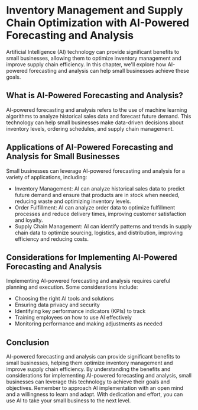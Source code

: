 Inventory Management and Supply Chain Optimization with AI-Powered Forecasting and Analysis
=====================================================================================================================================================

Artificial Intelligence (AI) technology can provide significant benefits to small businesses, allowing them to optimize inventory management and improve supply chain efficiency. In this chapter, we'll explore how AI-powered forecasting and analysis can help small businesses achieve these goals.

What is AI-Powered Forecasting and Analysis?
--------------------------------------------

AI-powered forecasting and analysis refers to the use of machine learning algorithms to analyze historical sales data and forecast future demand. This technology can help small businesses make data-driven decisions about inventory levels, ordering schedules, and supply chain management.

Applications of AI-Powered Forecasting and Analysis for Small Businesses
------------------------------------------------------------------------

Small businesses can leverage AI-powered forecasting and analysis for a variety of applications, including:

* Inventory Management: AI can analyze historical sales data to predict future demand and ensure that products are in stock when needed, reducing waste and optimizing inventory levels.
* Order Fulfillment: AI can analyze order data to optimize fulfillment processes and reduce delivery times, improving customer satisfaction and loyalty.
* Supply Chain Management: AI can identify patterns and trends in supply chain data to optimize sourcing, logistics, and distribution, improving efficiency and reducing costs.

Considerations for Implementing AI-Powered Forecasting and Analysis
-------------------------------------------------------------------

Implementing AI-powered forecasting and analysis requires careful planning and execution. Some considerations include:

* Choosing the right AI tools and solutions
* Ensuring data privacy and security
* Identifying key performance indicators (KPIs) to track
* Training employees on how to use AI effectively
* Monitoring performance and making adjustments as needed

Conclusion
----------

AI-powered forecasting and analysis can provide significant benefits to small businesses, helping them optimize inventory management and improve supply chain efficiency. By understanding the benefits and considerations for implementing AI-powered forecasting and analysis, small businesses can leverage this technology to achieve their goals and objectives. Remember to approach AI implementation with an open mind and a willingness to learn and adapt. With dedication and effort, you can use AI to take your small business to the next level.

